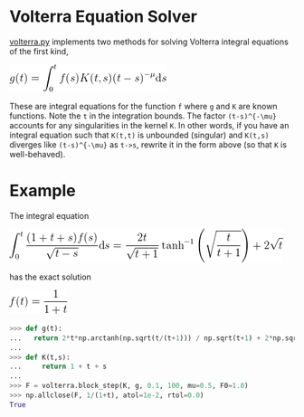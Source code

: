 # Volterra Equation Solver
[volterra.py](./volterra.py) implements two methods for solving Volterra integral equations of the first kind,

![volterra equation](./eqn.png)

These are integral equations for the function `f` where `g` and `K` are known functions.  Note the  `t` in the integration bounds.  The factor `(t-s)^{-\mu}` accounts for any singularities in the kernel `K`.  In other words, if you have an integral equation such that `K(t,t)` is unbounded (singular) and `K(t,s)` diverges like `(t-s)^{-\mu}` as `t->s`, rewrite it in the form above (so that `K` is well-behaved).

# Example
The integral equation

![example eqn](./example.png)

has the exact solution

![example soln](./example_soln.png)

```python
>>> def g(t):
...   return 2*t*np.arctanh(np.sqrt(t/(t+1))) / np.sqrt(t+1) + 2*np.sqrt(t)
... 
>>> def K(t,s):
...     return 1 + t + s
...
>>> F = volterra.block_step(K, g, 0.1, 100, mu=0.5, F0=1.0)
>>> np.allclose(F, 1/(1+t), atol=1e-2, rtol=0.0)
True
```
